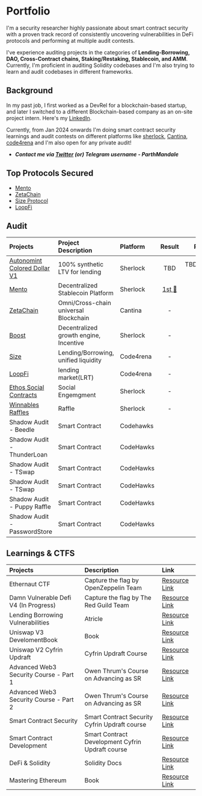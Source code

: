 
# Portfolio

I'm a security researcher highly passionate about smart contract security with a proven track record of consistently uncovering vulnerabilities in DeFi protocols and performing at multiple audit contests. 

I've experience auditing projects in the categories of **Lending-Borrowing, DAO, Cross-Contract chains, Staking/Restaking, Stablecoin, and AMM**. Currently, I'm proficient in auditing Solidity codebases and I'm also trying to learn and audit codebases in different frameworks. 

## Background

In my past job, I first worked as a DevRel for a blockchain-based startup, and later I switched to a different Blockchain-based company as an on-site project intern. Here's my [LinkedIn](https://www.linkedin.com/in/parth-mandale-0b7014247/).

Currently, from Jan 2024 onwards I'm doing smart contract security learnings and audit contests on different platforms like [sherlock](https://www.sherlock.xyz/), [Cantina](https://cantina.xyz/), [code4rena](https://code4rena.com/) and I'm also open for any private audit!  

- ***Contact me via [Twitter](https://twitter.com/ParthMandale) (or) Telegram username - ParthMandale***

## Top Protocols Secured
- [Mento](https://www.zetachain.com/)
- [ZetaChain](https://www.zetachain.com/)
- [Size Protocol](https://www.size.credit/)
- [LoopFi](https://www.loopfi.xyz/)

## Audit

| Projects                                                           | Project Description      | Platform   | Result |                         Report                         |  
| :---------------------------------------------------------------- | :------------------------ | :--------- | :--: | :----------------------------------------------------: |
| [Autonomint Colored Dollar V1](https://audits.sherlock.xyz/contests/569) |  100% synthetic LTV for lending | Sherlock | TBD | TBD(ongoing audit) |
| [Mento](https://audits.sherlock.xyz/contests/187)                 | Decentralized Stablecoin Platform | Sherlock | [1st 🥇](https://audits.sherlock.xyz/contests/187?filter=results)  | [📄](https://audits.sherlock.xyz/contests/187/report)  |
| [ZetaChain](https://cantina.xyz/competitions/80a33cf0-ad69-4163-a269-d27756aacb5e) | Omni/Cross-chain universal Blockchain  | Cantina | - | 📄 |
| [Boost](https://audits.sherlock.xyz/contests/426)             | Decentralized growth engine, Incentive  | Sherlock  | - | [📄](https://audits.sherlock.xyz/contests/426/report)  |
| [Size](https://code4rena.com/audits/2024-06-size)                   | Lending/Borrowing, unified liquidity | Code4rena | - | [📄](https://code4rena.com/reports/2024-06-size)  |
| [LoopFi](https://code4rena.com/audits/2024-06-size)           |  lending market(LRT)   | Code4rena  | - | [📄](https://code4rena.com/reports/2024-05-loop)  |
| [Ethos Social Contracts](https://audits.sherlock.xyz/contests/)   | Social Engemgment   | Sherlock | - | 📄 |
| [Winnables Raffles	](https://audits.sherlock.xyz/contests/516)   |  Raffle | Sherlock  | - | 📄  |
| Shadow Audit - Beedle | Smart Contract | Codehawks |  | 📄 |
| Shadow Audit - ThunderLoan	| Smart Contract	| CodeHawks |  |	📄 |
| Shadow Audit - TSwap |	Smart Contract |	CodeHawks |  |	📄 | 
| Shadow Audit - TSwap | Smart Contract	| CodeHawks |  |	📄 | 
| Shadow Audit - Puppy Raffle	| Smart Contract | CodeHawks | 	| 📄 |
| Shadow Audit - PasswordStore	| Smart Contract	| CodeHawks | |	📄 |


## Learnings & CTFS

| Projects                                                           |  Description      | Link |  
| :---------------------------------------------------------------- | :------------------------ | :--------- |
Ethernaut CTF | Capture the flag by OpenZeppelin Team | [Resource Link](https://ethernaut.openzeppelin.com/) |  
Damn Vulnerable Defi V4 (In Progress) | Capture the flag by The Red Guild Team |  [Resource Link](https://www.damnvulnerabledefi.xyz/)|
Lending Borrowing Vulnerabilities | Atricle |  [Resource Link](https://dacian.me/lending-borrowing-defi-attacks) |
Uniswap V3 DevelomentBook	| Book | [Resource Link](https://uniswapv3book.com/) 
Uniswap V2 Cyfrin Updraft	| Cyfrin Updraft Course |  [Resource Link](https://updraft.cyfrin.io/courses/uniswap-v2) 
Advanced Web3 Security Course - Part 1 | Owen Thrum's Course on Advancing as SR | [Resource Link](https://www.youtube.com/watch?v=DRZogmD647U) |
Advanced Web3 Security Course - Part 2 |  Owen Thrum's Course on Advancing as SR | [Resource Link](https://www.youtube.com/watch?v=zLnxRvf6IMA) |
Smart Contract Security	| Smart Contract Security Cyfrin Updraft course | [Resource Link](https://updraft.cyfrin.io/courses/security) |
Smart Contract Development | Smart Contract Development Cyfrin Updraft course | [Resource Link](https://updraft.cyfrin.io/courses/advanced-foundry)
DeFi & Solidity | Solidity Docs | [Resource Link](https://docs.soliditylang.org/en/v0.8.23/index.html#solidity) |
Mastering Ethereum | Book | [Resource Link](https://github.com/ethereumbook/ethereumbook)|
